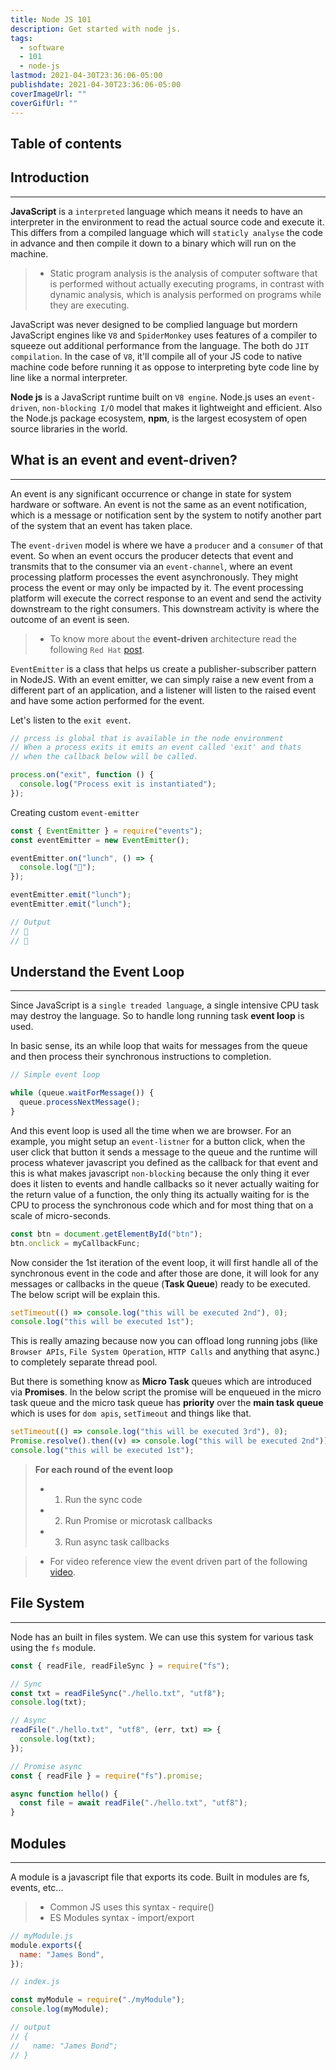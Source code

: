 ```yaml
---
title: Node JS 101
description: Get started with node js.
tags:
  - software
  - 101
  - node-js
lastmod: 2021-04-30T23:36:06-05:00
publishdate: 2021-04-30T23:36:06-05:00
coverImageUrl: ""
coverGifUrl: ""
---
```


## Table of contents

## Introduction

---

**JavaScript** is a `interpreted` language which means it needs to have an interpreter in the environment to read the actual source code and execute it. This differs from a compiled language which will `staticly analyse` the code in advance and then compile it down to a binary which will run on the machine.

> - Static program analysis is the analysis of computer software that is performed without actually executing programs, in contrast with dynamic analysis, which is analysis performed on programs while they are executing.

JavaScript was never designed to be complied language but mordern JavaScript engines like `V8` and `SpiderMonkey` uses features of a compiler to squeeze out additional performance from the language.
The both do `JIT compilation`. In the case of `V8`, it'll compile all of your JS code to native machine code before running it as oppose to interpreting byte code line by line like a normal interpreter.

**Node js** is a JavaScript runtime built on `V8 engine`. Node.js uses an `event-driven`, `non-blocking I/O` model that makes it lightweight and efficient. Also the Node.js package ecosystem, **npm**, is the largest ecosystem of open source libraries in the world.

## What is an event and event-driven?

---

An event is any significant occurrence or change in state for system hardware or software. An event is not the same as an event notification, which is a message or notification sent by the system to notify another part of the system that an event has taken place.

The `event-driven` model is where we have a `producer` and a `consumer` of that event. So when an event occurs the producer detects that event and transmits that to the consumer via an `event-channel`, where an event processing platform processes the event asynchronously. They might process the event or may only be impacted by it. The event processing platform will execute the correct response to an event and send the activity downstream to the right consumers. This downstream activity is where the outcome of an event is seen.

> - To know more about the **event-driven** architecture read the following `Red Hat` [post](https://www.redhat.com/en/topics/integration/what-is-event-driven-architecture).

`EventEmitter` is a class that helps us create a publisher-subscriber pattern in NodeJS. With an event emitter, we can simply raise a new event from a different part of an application, and a listener will listen to the raised event and have some action performed for the event.

Let's listen to the `exit event`.

```javascript
// prcess is global that is available in the node environment
// When a process exits it emits an event called 'exit' and thats
// when the callback below will be called.

process.on("exit", function () {
  console.log("Process exit is instantiated");
});
```

Creating custom `event-emitter`

```javascript
const { EventEmitter } = require("events");
const eventEmitter = new EventEmitter();

eventEmitter.on("lunch", () => {
  console.log("🍩");
});

eventEmitter.emit("lunch");
eventEmitter.emit("lunch");

// Output
// 🍩
// 🍩
```

## Understand the Event Loop

---

Since JavaScript is a `single treaded language`, a single intensive CPU task may destroy the language.
So to handle long running task **event loop** is used.

In basic sense, its an while loop that waits for messages from the queue and then process their synchronous instructions to completion.

```javascript
// Simple event loop

while (queue.waitForMessage()) {
  queue.processNextMessage();
}
```

And this event loop is used all the time when we are browser. For an example, you might setup an `event-listner` for a button click, when the user click that button it sends a message to the queue and the runtime will process whatever javascript you defined as the callback for that event and this is what makes javascript `non-blocking` because the only thing it ever does it listen to events and handle callbacks so it never actually waiting for the return value of a function, the only thing its actually waiting for is the CPU to process the synchronous code which and for most thing that on a scale of micro-seconds.

```javascript
const btn = document.getElementById("btn");
btn.onclick = myCallbackFunc;
```

Now consider the 1st iteration of the event loop, it will first handle all of the synchronous event in the code and after those are done, it will look for any messages or callbacks in the queue (**Task Queue**) ready to be executed. The below script will be explain this.

```javascript
setTimeout(() => console.log("this will be executed 2nd"), 0);
console.log("this will be executed 1st");
```

This is really amazing because now you can offload long running jobs (like `Browser APIs`, `File System Operation`, `HTTP Calls` and anything that async.) to completely separate thread pool.

But there is something know as **Micro Task** queues which are introduced via **Promises**. In the below script the promise will be enqueued in the micro task queue and the micro task queue has **priority** over the **main task queue** which is uses for `dom apis`, `setTimeout` and things like that.

```javascript
setTimeout(() => console.log("this will be executed 3rd"), 0);
Promise.resolve().then((v) => console.log("this will be executed 2nd"));
console.log("this will be executed 1st");
```

> **For each round of the event loop**
>
> - 1. Run the sync code
> - 2. Run Promise or microtask callbacks
> - 3. Run async task callbacks

> - For video reference view the event driven part of the following [video](https://www.youtube.com/watch?v=FSs_JYwnAdI&t=13s).

## File System

---

Node has an built in files system. We can use this system for various task using the `fs` module.

```javascript
const { readFile, readFileSync } = require("fs");

// Sync
const txt = readFileSync("./hello.txt", "utf8");
console.log(txt);

// Async
readFile("./hello.txt", "utf8", (err, txt) => {
  console.log(txt);
});

// Promise async
const { readFile } = require("fs").promise;

async function hello() {
  const file = await readFile("./hello.txt", "utf8");
}
```

## Modules

---

A module is a javascript file that exports its code. Built in modules are fs, events, etc...

> - Common JS uses this syntax - require()
> - ES Modules syntax - import/export

```javascript
// myModule.js
module.exports({
  name: "James Bond",
});
```

```javascript
// index.js

const myModule = require("./myModule");
console.log(myModule);

// output
// {
//   name: "James Bond";
// }
```
